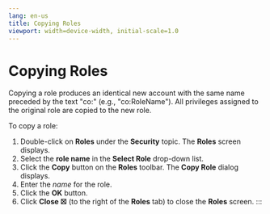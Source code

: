 ```yaml
---
lang: en-us
title: Copying Roles
viewport: width=device-width, initial-scale=1.0
---
```


#  Copying Roles

Copying a role produces an identical new account with the same name
preceded by the text "co:" (e.g., "co:RoleName"). All privileges
assigned to the original role are copied to the new role.

To copy a role:

1.  Double-click on **Roles** under the **Security** topic. The
    **Roles** screen displays.
2.  Select the **role name** in the **Select Role** drop-down list.
3.  Click the **Copy** button on the **Roles** toolbar. The **Copy
    Role** dialog displays.
4.  Enter the *name* for the role.
5.  Click the **OK** button.
6.  Click **Close ☒** (to the right of the **Roles** tab) to close the
    **Roles** screen.
:::

 

